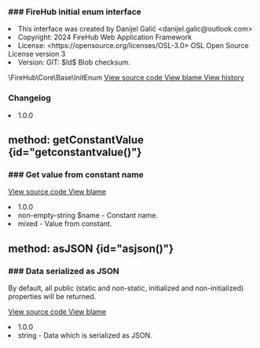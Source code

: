 <title># InitEnum</title>

<code-block lang="php">
<![CDATA[interface InitEnum]]>
</code-block>













### ### FireHub initial enum interface



<deflist>
    <def title="Interface basic info:">
        <list><li>This interface was created by Danijel Galić &lt;danijel.galic@outlook.com&gt;</li><li>Copyright: 2024 FireHub Web Application Framework</li><li>License: &lt;https://opensource.org/licenses/OSL-3.0&gt; OSL Open Source License version 3</li><li>Version: GIT: $Id$ Blob checksum.</li></list>
    </def>
</deflist>

<deflist><def title="Fully Qualified Interface Name:">
        \FireHub\Core\Base\InitEnum
    </def><def title="Source code:">
        <a href="https://github.com/The-FireHub-Project/Core/blob/develop-pre-alpha-m1/src/base/firehub.InitEnum.php#L21">
            View source code
        </a>
    </def>
    <def title="Blame:">
        <a href="https://github.com/The-FireHub-Project/Core/blame/develop-pre-alpha-m1/src/base/firehub.InitEnum.php">
            View blame
        </a>
    </def>
    <def title="History:">
        <a href="https://github.com/The-FireHub-Project/Core/commits/develop-pre-alpha-m1/src/base/firehub.InitEnum.php">
            View history
        </a>
    </def></deflist>
### Changelog
<deflist>
    <def title="Version history:">
        <list><li>1.0.0</li></list>
    </def>
</deflist>


## method: getConstantValue {id="getconstantvalue()"}

<code-block lang="php">
    <![CDATA[public static Base::getConstantValue(non-empty-string $name):mixed]]>
</code-block>













### ### Get value from constant name



<deflist><def title="Source code:">
                <a href="https://github.com/The-FireHub-Project/Core/blob/develop-pre-alpha-m1/src/base/firehub.Base.php#L33">
                    View source code
                </a>
            </def>
            <def title="Blame:">
                <a href="https://github.com/The-FireHub-Project/Core/blame/develop-pre-alpha-m1/src/base/firehub.Base.php#L33">
                    View blame
                </a>
            </def></deflist>
<deflist>
    <def title="Version history:">
        <list><li>1.0.0</li></list>
    </def>
</deflist>
<deflist>
    <def title="This method has parameters:">
        <list><li>non-empty-string <format style="bold">$name</format> - <format style="italic">
Constant name.
</format></li></list>
    </def>
</deflist>
<deflist>
    <def title="This method returns:">
        <list><li>mixed - <format style="italic">Value from constant.</format></li></list>
    </def>
</deflist>
## method: asJSON {id="asjson()"}

<code-block lang="php">
    <![CDATA[public static Base::asJSON():string]]>
</code-block>













### ### Data serialized as JSON

<p><format style="italic">By default, all public (static and non-static, initialized and non-initialized) properties will be returned.</format></p>

<deflist><def title="Source code:">
                <a href="https://github.com/The-FireHub-Project/Core/blob/develop-pre-alpha-m1/src/base/firehub.Base.php#L43">
                    View source code
                </a>
            </def>
            <def title="Blame:">
                <a href="https://github.com/The-FireHub-Project/Core/blame/develop-pre-alpha-m1/src/base/firehub.Base.php#L43">
                    View blame
                </a>
            </def></deflist>
<deflist>
    <def title="Version history:">
        <list><li>1.0.0</li></list>
    </def>
</deflist>
<deflist>
    <def title="This method returns:">
        <list><li>string - <format style="italic">Data which is serialized as JSON.</format></li></list>
    </def>
</deflist>